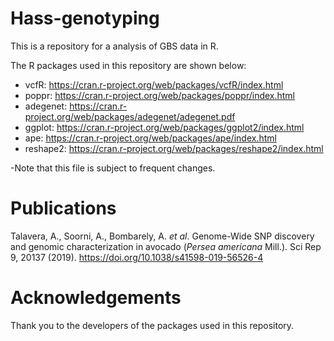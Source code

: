 # Hass-genotyping


This is a repository for a analysis of GBS data in R.

The R packages used in this repository are shown below: 

* vcfR: https://cran.r-project.org/web/packages/vcfR/index.html
* poppr: https://cran.r-project.org/web/packages/poppr/index.html
* adegenet: https://cran.r-project.org/web/packages/adegenet/adegenet.pdf
* ggplot: https://cran.r-project.org/web/packages/ggplot2/index.html
* ape: https://cran.r-project.org/web/packages/ape/index.html
* reshape2: https://cran.r-project.org/web/packages/reshape2/index.html


-Note that this file is subject to frequent changes.




# Publications

Talavera, A., Soorni, A., Bombarely, A. *et al*. Genome-Wide SNP discovery and genomic characterization in avocado (*Persea americana* Mill.). Sci Rep 9, 20137 (2019). https://doi.org/10.1038/s41598-019-56526-4

# Acknowledgements

Thank you to the developers of the packages used in this repository. 
